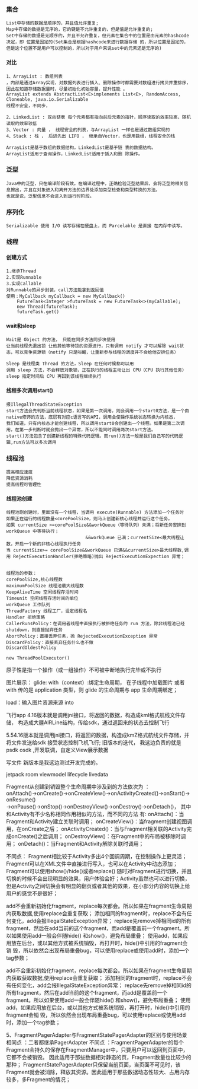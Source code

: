 ### 集合

    List中存储的数据是顺序的，并且值允许重复;
    Map中存储的数据是无序的，它的键是不允许重复的，但是值是允许重复的;
    Set中存储的数据是无顺序的，并且不允许重复，但元素在集合中的位置是由元素的hashcode决定，即 位置是固定的(Set集合是根据hashcode来进行数据存储 的，所以位置是固定的，但是这个位置不是用户可以控制的，所以对于用户来说set中的元素还是无序的)

#### 对比

    1、ArrayList : 数组列表
    ，内部是通过Array实现，对数据列表进行插入、删除操作时都需要对数组进行拷贝并重排序，因此在知道存储数据量时，尽量初始化初始容量，提升性能 。
    ArrayList extends AbstractList<E>implements List<E>, RandomAccess, Cloneable, java.io.Serializable
    线程不安全，不同步，
    
    2、LinkedList : 双向链表 每个元素都有指向前后元素的指针，顺序读取的效率较高，随机读取的效率较低
    3、Vector : 向量 ， 线程安全的列表，与ArrayList 一样也是通过数组实现的
    4、Stack : 栈 ， 后进先出 LIFO ， 继承自Vector，也是用数组，线程安全的栈

    ArrayList是基于数组的数据结构，LinkedList是基于链 表的数据结构。
    ArrayList适用于查询操作，LinkedList适用于插入和删 除操作。

### 泛型

    Java中的泛型，只在编译阶段有效。在编译过程中，正确检验泛型结果后，会将泛型的相关信息擦出，并且在对象进入和离开方法的边界处添加类型检查和类型转换的方法。
    也就是说，泛型信息不会进入到运行时阶段。

### 序列化

    Serializable 使用 I/O 读写存储在硬盘上，而 Parcelable 是直接 在内存中读写。

### 线程

#### 创建方式

    1.继承Thread
    2.实现Runnable
    3.实现Callable
    对Runnable的异步封装，call方法能拿到返回值 
    使用：MyCallback myCallback = new MyCallback()
        FutureTask<Integer >futureTask = new FutureTask<>(myCallable);
        new Thread(futureTask);
        futureTask.get()

#### wait和sleep

    Wait是 Object 的方法， 只能在同步方法同步块使用
    让当前线程先退出锁 让他其他等待锁的资源进行，只有调用 notify 才可以解除 wait状态，可以竞争资源锁（notify 只是叫醒，让重新参与线程的调度并不会给他安排任务）

    Sleep 是线程类 Thread 的方法，Sleep 在任何时候都可以用
    调用 sleep 方法，不会释放对象锁，正在执行的线程主动让出 CPU（CPU 执行其他任务）sleep 指定时间后 CPU 再回到该线程继续执行

#### 线程多次调用start()

    报IllegalThreadStateException
    start方法会先判断当前线程状态，如果是第一次调用，则会调用一个start0方法，是一个由native修饰的方法，底层有对应c语言写的API，调用会使操作系统状态转换为内核态，
    我们知道，只有内核态才能创建线程，所以调用start0会创建出一个线程。如果是第二次调用，在第一步判断时就会抛出一个异常，所以不能同时调用两次start方法。
    start()方法包含了创建新线程的特殊代码逻辑。而run()方法一般是我们自己写的代码逻辑,run方法可以多次调用

### 线程池

    提高相应速度
    降低资源消耗
    提高线程可管理性

#### 线程池创建

    线程池刚创建时，里面没有一个线程，当调用 execute(Runnable) 方法添加一个任务时
    如果正在运行的线程数量<corePoolSize，则马上创建新核心线程并运行这个任务。
    如果 currentSize >=corePoolSize&&workQueue（等待队列）未满；将新任务安排到 workQueue 中等待执行；
                                  &&workQueue 已满；currentSize<最大线程让数，开启一个新的非核心线程执行任务
    当 currentSize>= corePoolSize&&workQueue 已满&&currentSize>最大线程数,调用 RejectExecutionHandler(拒绝策略)抛出 RejectExecutionExpection 异常；


    线程池的参数：
    corePoolSize,核心线程数
    maximumPoolSize 线程池最大线程数
    KeepAliveTime 空闲线程存活时间
    Timeunit 空闲线程存活时间的单位
    workQueue 工作队列
    ThreadFactory 线程工厂，设定线程名
    Handler 拒绝策略
    CallerRunsPolicy：在调用者线程中直接执行被拒绝任务的 run 方法，除非线程池已经 shutdown，则直接抛弃任务
    AbortPolicy：直接丢弃任务，抛 RejectedExecutionException 异常
    DiscardPolicy：直接丢弃任务什么也不做
    DiscardOldestPolicy

    new ThreadPoolExecutor()

原子性是指一个操作（或一组操作）不可被中断地执行完毕或不执行

图片展示：
glide:
with（context）:绑定生命周期，
在⼦线程中加载图片
或者 with 传的是 application 类型，则 glide 的生命周期与 app 生命周期绑定；

load：输入图片资源来源
into

飞行app
4.16版本就是调用jni接口，将返回的数据，构造成kml格式航线文件存储，
构造成大疆AIRLine结构，传给sdk，通过返回来的状态去控制飞行

5.54.16版本就是调用jni接口，将返回的数据，构造成kmZ格式航线文件存储，并将文件发送给sdk
接受状态控制飞机飞行;
旧版本的迭代，
我这边负责的就是 psdk osdk ,开发联调，自定义View展示数据

写文件
新版本是我这边测试开发完成的。

jetpack
room viewmodel
lifecycle livedata

Fragment从创建到销毁整个生命周期中涉及到的方法依次为
：onAttach()→onCreate()→onCreateView()→onActivityCreated()→onStart()→onResume()
→onPause()→onStop()→onDestroyView()→onDestroy()→onDetach()，
其中和Activity有不少名称相同作用相似的方法，而不同的方法 有:
onAttach()：当Fragment和Activity建立关联时调用；
onCreateView()：当fragment创建视图调用，在onCreate之后；
onActivityCreated()：当与Fragment相关联的Activity完成onCreate()之后调用；
onDestroyView()：在Fragment中的布局被移除时调用；
onDetach()：当Fragment和Activity解除关联时调用；

不同点：
Fragment相比较于Activity多出4个回调周期，在控制操作上更灵活；
Fragment可以在XML文件中直接进行写入，也可以在Activity中动态添加；
Fragment可以使用show()/hide()或者replace()
随时对Fragment进行切换，并且切换的时候不会出现明显的效果，用户体验会好；Activity虽然也可以进行切换，但是Activity之间切换会有明显的翻页或者其他的效果，在小部分内容的切换上给用户的感觉不是很好；

add不会重新初始化fragment，replace每次都会。所以如果在fragment生命周期内获取数据,使用replace会重复获取；
添加相同的fragment时，replace不会有任何变化，add会报IllegalStateException异常；
replace先remove掉相同id的所有fragment，然后在add当前的这个fragment，而add是覆盖前一个fragment。所以如果使用add一般会伴随hide()
和show()，避免布局重叠；
使用add，如果应用放在后台，或以其他方式被系统销毁，再打开时，hide()中引用的fragment会销
毁，所以依然会出现布局重叠bug，可以使用replace或使用add时，添加一个tag参数；

add不会重新初始化fragment，replace每次都会。所以如果在fragment生命周期内获取获取数据,使用replace会重复获取；
添加相同的fragment时，replace不会有任何变化，add会报IllegalStateException异常；
replace先remove掉相同id的所有fragment，然后在add当前的这个fragment，而add是覆盖前一个fragment。所以如果使用add一般会伴随hide()
和show()，避免布局重叠；
使用add，如果应用放在后台，或以其他方式被系统销毁，再打开时，hide()中引用的fragment会销
毁，所以依然会出现布局重叠bug，可以使用replace或使用add时，添加一个tag参数；

5、FragmentPagerAdapter与FragmentStatePagerAdapter的区别与使用场景
相同点 ：二者都继承PagerAdapter
不同点 ：FragmentPagerAdapter的每个Fragment会持久的保存在FragmentManager中，只要用户可以返回到页面中，它都不会被销毁。
因此适用于那些数据相对静态的页，Fragment数量也比较少的那种；
FragmentStatePagerAdapter只保留当前页面，当页面不可见时，该Fragment就会被消除，释放其资源。因此适用于那些数据动态性较大、占用内存较多，多Fragment的情况；



